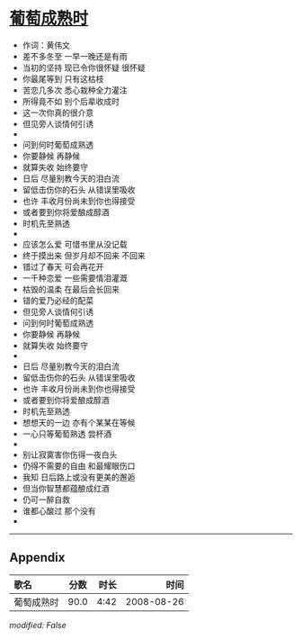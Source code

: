 # [葡萄成熟时](https://music.163.com/song?id=64892)

* 作词：黄伟文
* 差不多冬至 一早一晚还是有雨
* 当初的坚持 现已令你很怀疑 很怀疑
* 你最尾等到 只有这枯枝
* 苦恋几多次 悉心栽种全力灌注
* 所得竟不如 别个后辈收成时
* 这一次你真的很介意
* 但见旁人谈情何引诱
* 
* 问到何时葡萄成熟透
* 你要静候 再静候
* 就算失收 始终要守
* 日后 尽量别教今天的泪白流
* 留低击伤你的石头 从错误里吸收
* 也许 丰收月份尚未到你也得接受
* 或者要到你将爱酿成醇酒
* 时机先至熟透
* 
* 应该怎么爱 可惜书里从没记载
* 终于摸出来 但岁月却不回来 不回来
* 错过了春天 可会再花开
* 一千种恋爱 一些需要情泪灌溉
* 枯毁的温柔 在最后会长回来
* 错的爱乃必经的配菜
* 但见旁人谈情何引诱
* 问到何时葡萄成熟透
* 你要静候 再静候
* 就算失收 始终要守
* 
* 日后 尽量别教今天的泪白流
* 留低击伤你的石头 从错误里吸收
* 也许 丰收月份尚未到你也得接受
* 或者要到你将爱酿成醇酒
* 时机先至熟透
* 想想天的一边 亦有个某某在等候
* 一心只等葡萄熟透 尝杯酒
* 
* 别让寂寞害你伤得一夜白头
* 仍得不需要的自由 和最耀眼伤口
* 我知 日后路上或没有更美的邂逅
* 但当你智慧都蕴酿成红酒
* 仍可一醉自救
* 谁都心酸过 那个没有
* 


---

## Appendix

|歌名|分数|时长|时间|
|:---|:---:|---:|---:|
|葡萄成熟时|90.0|4:42|2008-08-26

*modified: False*